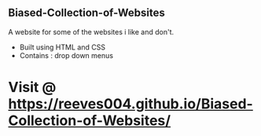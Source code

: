 ## Biased-Collection-of-Websites
A website for some of the websites i like and don't.

- Built using HTML and CSS
- Contains : drop down menus

# Visit @ https://reeves004.github.io/Biased-Collection-of-Websites/
